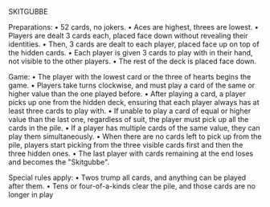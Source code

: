 SKITGUBBE

Preparations: 
• 52 cards, no jokers. 
• Aces are highest, threes are lowest. 
• Players are dealt 3 cards each, placed face down without revealing their identities. 
• Then, 3 cards are dealt to each player, placed face up on top of the hidden cards. 
• Each player is given 3 cards to play with in their hand, not visible to the other players. 
• The rest of the deck is placed face down.

Game: • The player with the lowest card or the three of hearts begins the game. 
• Players take turns clockwise, and must play a card of the same or higher value than the one played before. 
• After playing a card, a player picks up one from the hidden deck, ensuring that each player always has at least three cards to play with. 
• If unable to play a card of equal or higher value than the last one, regardless of suit, the player must pick up all the cards in the pile. 
• If a player has multiple cards of the same value, they can play them simultaneously. 
• When there are no cards left to pick up from the pile, players start picking from the three visible cards first and then the three hidden ones. 
• The last player with cards remaining at the end loses and becomes the "Skitgubbe".

Special rules apply: • Twos trump all cards, and anything can be played after them. • Tens or four-of-a-kinds clear the pile, and those cards are no longer in play